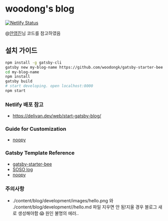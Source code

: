 # woodong's blog
[![Netlify Status](https://api.netlify.com/api/v1/badges/cfaedd66-22ca-4c31-8799-4b9f7372dafd/deploy-status)](https://app.netlify.com/sites/woodong/deploys)

@[안영진](https://github.com/snoop2head)님 코드를 참고하였음

## 설치 가이드

```bash
npm install -g gatsby-cli
gatsby new my-blog-name https://github.com/woodongk/gatsby-starter-bee
cd my-blog-name
npm install
gatsby build
# start developing. open localhost:8000
npm start
```

### Netlify 배포 참고
* https://delivan.dev/web/start-gatsby-blog/

### Guide for Customization
* [noopy](https://github.com/snoop2head/noopy)

### Gatsby Template Reference
* [gatsby-starter-bee](https://github.com/JaeYeopHan/gatsby-starter-bee)
* [SOSO log](https://github.com/SoYoung210/SOSO)
* [noopy](https://github.com/snoop2head/noopy)

### **주의사항**
- ./content/blog/development/images/hello.png 와 ./content/blog/development//hello.md 파일 지우면 안 됨!지울 경우 블로그 새로 생성해야함 😱 원인 불명의 에러..

<!--stackedit_data:
eyJoaXN0b3J5IjpbMTczNzc1MzM0MF19
-->